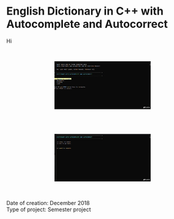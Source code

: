 # English Dictionary in C++ with Autocomplete and Autocorrect

Hi

</br  >
<p align="center">
  <img alt="HeHe" src="YW8QV9.gif" width=50%>
</p>
</br  >

</br  >
<p align="center">
  <img alt="HeHe" src="ZY1wZE.gif" width=50%>
</p>
</br  >

Date of creation: December 2018  
Type of project: Semester project
